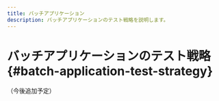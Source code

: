 ```yaml
---
title: バッチアプリケーション
description: バッチアプリケーションのテスト戦略を説明します。
---
```


# バッチアプリケーションのテスト戦略 {#batch-application-test-strategy}

（今後追加予定）
